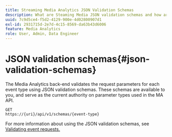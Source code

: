 ```yaml
---
title: Streaming Media Analytics JSON Validation Schemas
description: What are Steaming Media JSON validation schemas and how are they used to determine the correct request body parameters for each type of event.
uuid: 7c9d5ce4-f5d2-4129-900e-4d02800907d1
exl-id: 2931715d-2e7d-4c15-8569-da63b43d6006
feature: Media Analytics
role: User, Admin, Data Engineer
---
```

# JSON validation schemas{#json-validation-schemas}

The Media Analytics back-end validates the request parameters for each event type using JSON validation schemas. These schemas are available to you, and serve as the current authority on parameter types used in the MA API.

```
GET
https://{uri}/api/v1/schemas/{event-type}
```

For more information about using the JSON validation schemas, see [Validating event requests.](/help/media-collection-api/mc-api-impl/mc-api-validate-reqs.md)
